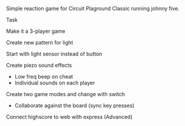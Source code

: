 Simple reaction game for Circuit Plaground Classic running johnny five.

Task

Make it a 3-player game

Create new pattern for light

Start with light sensor instead of button

Create piezo sound effects
- Low freq beep on cheat
- Individual sounds on each player

Create two game modes and change with switch
- Collaborate against the board (sync key presses)

Connect highscore to web with express (Advanced)